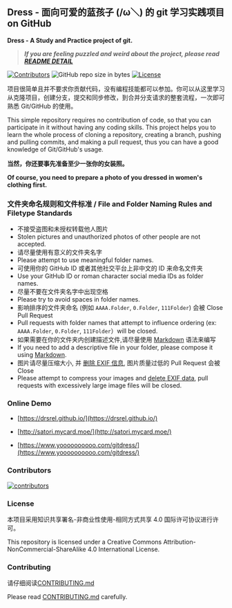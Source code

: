 ## Dress - 面向可爱的蓝孩子 (/ω＼) 的 git 学习实践项目 on GitHub

**Dress - A Study and Practice project of git.**

> ***If you are feeling puzzled and weird about the project, please read [README DETAIL](README_DETAIL.md)***

[![Contributors](https://img.shields.io/github/contributors/Cute-Dress/Dress.svg)](https://github.com/Cute-Dress/Dress/graphs/contributors)
![GitHub repo size in bytes](https://img.shields.io/github/repo-size/Cute-Dress/Dress.svg)
[![License](https://i.creativecommons.org/l/by-nc-sa/4.0/88x31.png)](http://creativecommons.org/licenses/by-nc-sa/4.0/)  

项目很简单且并不要求你贡献代码，没有编程技能都可以参加。你可以从这里学习从克隆项目，创建分支，提交和同步修改，到合并分支请求的整套流程，一次即可熟悉 Git/GitHub 的使用。 

This simple repository requires no contribution of code, so that you can participate in it without having any coding skills. This project helps you to learn the whole process of cloning a repository, creating a branch, pushing and pulling commits, and making a pull request, thus you can have a good knowledge of Git/GitHub's usage.

**当然，你还要事先准备至少一张你的女装照。**

**Of course, you need to prepare a photo of you dressed in women's clothing first.**

### 文件夹命名规则和文件标准 / File and Folder Naming Rules and Filetype Standards

- 不接受盗图和未授权转载他人图片
- Stolen pictures and unauthorized photos of other people are not accepted.
- 请尽量使用有意义的文件夹名字
- Please attempt to use meaningful folder names.
- 可使用你的 GitHub ID 或者其他社交平台上非中文的 ID 来命名文件夹
- Use your GitHub ID or roman character social media IDs as folder names.
- 尽量不要在文件夹名字中出现空格
- Please try to avoid spaces in folder names.
- 影响排序的文件夹命名 (例如 ```AAAA.Folder```, ```0.Folder```, ```111Folder```) 会被 Close Pull Request
- Pull requests with folder names that attempt to influence ordering (ex: ```AAAA.Folder```, ```0.Folder```, ```111Folder```）will be closed. 
- 如果需要在你的文件夹内创建描述文件,请尽量使用 [Markdown](https://en.wikipedia.org/wiki/Markdown) 语法来编写
- If you need to add a descriptive file in your folder, please compose it using [Markdown](https://en.wikipedia.org/wiki/Markdown).
- 图片请尽量压缩大小, 并 [删除 EXIF 信息](CONTRIBUTING.md), 图片质量过低的 Pull Request 会被 Close
- Please attempt to compress your images and [delete EXIF data](CONTRIBUTING.md), pull requests with excessively large image files will be closed.
 
### Online Demo

- [https://drsrel.github.io/](https://drsrel.github.io/)

- [http://satori.mycard.moe/](http://satori.mycard.moe/)

- [https://www.yoooooooooo.com/gitdress/](https://www.yoooooooooo.com/gitdress/)

### Contributors

[![contributors](https://contrib.rocks/image?repo=Cute-Dress/Dress&max=999&column=20)](https://github.com/Cute-Dress/Dress/graphs/contributors)

### License

本项目采用知识共享署名-非商业性使用-相同方式共享 4.0 国际许可协议进行许可。

This repository is licensed under a Creative Commons Attribution-NonCommercial-ShareAlike 4.0 International License.

### Contributing

请仔细阅读[CONTRIBUTING.md](CONTRIBUTING.md)

Please read [CONTRIBUTING.md](CONTRIBUTING.md) carefully.
